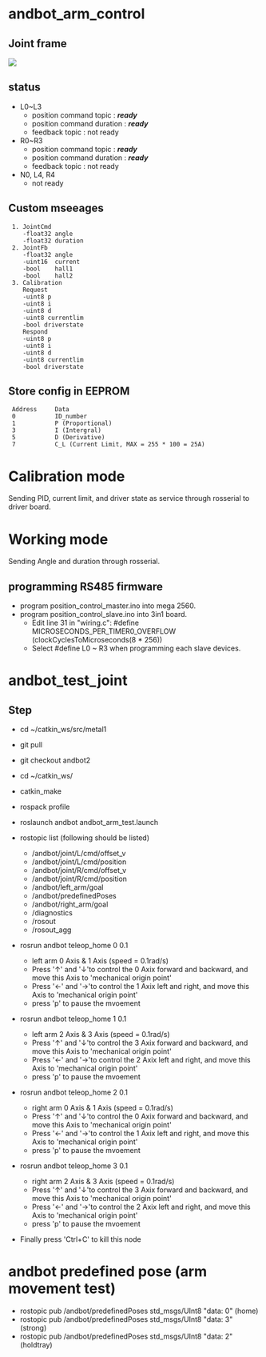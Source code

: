 # andbot_arm_control
## Joint frame 
![](https://github.com/kennedywai/metal1/blob/andbot2/mcu_control/arms_control/joint_frame.jpeg)
 
## status
* L0~L3 
  * position command topic : ***ready***
  * position command duration : ***ready***
  * feedback topic : not ready
* R0~R3 
  * position command topic : ***ready***
  * position command duration : ***ready***
  * feedback topic : not ready
* N0, L4, R4
  * not ready
  
## Custom mseeages
     1. JointCmd
        -float32 angle
        -float32 duration
     2. JointFb
        -float32 angle
        -uint16  current
        -bool    hall1
        -bool    hall2
     3. Calibration
        Request
        -uint8 p
        -uint8 i
        -uint8 d
        -uint8 currentlim
        -bool driverstate
        Respond
        -uint8 p
        -uint8 i
        -uint8 d
        -uint8 currentlim
        -bool driverstate

## Store config in EEPROM
     Address     Data
     0           ID_number
     1           P (Proportional)
     3           I (Intergral)
     5           D (Derivative)
     7           C_L (Current Limit, MAX = 255 * 100 = 25A)

# Calibration mode
Sending PID, current limit, and driver state as service through rosserial to driver board.

# Working mode
Sending Angle and duration through rosserial.

## programming RS485 firmware
* program position_control_master.ino into mega 2560.
* program position_control_slave.ino into 3in1 board.
  * Edit line 31 in "wiring.c": #define MICROSECONDS_PER_TIMER0_OVERFLOW (clockCyclesToMicroseconds(8 * 256))  
  * Select #define L0 ~ R3 when programming each slave devices.

# andbot_test_joint

## Step
* cd ~/catkin_ws/src/metal1
* git pull
* git checkout andbot2
* cd ~/catkin_ws/
* catkin_make
* rospack profile
* roslaunch andbot andbot_arm_test.launch 
* rostopic list (following should be listed)
  * /andbot/joint/L/cmd/offset_v
  * /andbot/joint/L/cmd/position
  * /andbot/joint/R/cmd/offset_v
  * /andbot/joint/R/cmd/position
  * /andbot/left_arm/goal
  * /andbot/predefinedPoses
  * /andbot/right_arm/goal
  * /diagnostics
  * /rosout
  * /rosout_agg


* rosrun andbot teleop_home 0 0.1
  * left arm 0 Axis & 1 Axis (speed = 0.1rad/s)
  * Press '↑' and '↓'to control the 0 Axix forward and backward, and move this Axis to 'mechanical origin point'
  * Press '←' and '→'to control the 1 Axix left and right, and move this Axis to 'mechanical origin point'
  * press 'p' to pause the mvoement
  
* rosrun andbot teleop_home 1 0.1
  * left arm 2 Axis & 3 Axis (speed = 0.1rad/s)
  * Press '↑' and '↓'to control the 3 Axix forward and backward, and move this Axis to 'mechanical origin point'
  * Press '←' and '→'to control the 2 Axix left and right, and move this Axis to 'mechanical origin point'
  * press 'p' to pause the mvoement
  
* rosrun andbot teleop_home 2 0.1
  * right arm 0 Axis & 1 Axis (speed = 0.1rad/s)
  * Press '↑' and '↓'to control the 0 Axix forward and backward, and move this Axis to 'mechanical origin point'
  * Press '←' and '→'to control the 1 Axix left and right, and move this Axis to 'mechanical origin point'
  * press 'p' to pause the mvoement
  
* rosrun andbot teleop_home 3 0.1
  * right arm 2 Axis & 3 Axis (speed = 0.1rad/s)
  * Press '↑' and '↓'to control the 3 Axix forward and backward, and move this Axis to 'mechanical origin point'
  * Press '←' and '→'to control the 2 Axix left and right, and move this Axis to 'mechanical origin point'
  * press 'p' to pause the mvoement

* Finally press 'Ctrl+C' to kill this node

# andbot predefined pose (arm movement test)
* rostopic pub /andbot/predefinedPoses std_msgs/UInt8 "data: 0" (home)
* rostopic pub /andbot/predefinedPoses std_msgs/UInt8 "data: 3" (strong)
* rostopic pub /andbot/predefinedPoses std_msgs/UInt8 "data: 2" (holdtray)
